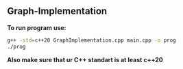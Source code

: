 ## Graph-Implementation
**To run program use:**
```bash
g++ -std=c++20 GraphImplementation.cpp main.cpp -o prog
./prog
```

**Also make sure that ur C++ standart is at least c++20**
